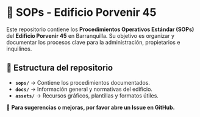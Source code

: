 # 📘 SOPs - Edificio Porvenir 45

Este repositorio contiene los **Procedimientos Operativos Estándar (SOPs)** del **Edificio Porvenir 45** en Barranquilla. Su objetivo es organizar y documentar los procesos clave para la administración, propietarios e inquilinos.

## 📂 Estructura del repositorio
- **`sops/`** → Contiene los procedimientos documentados.
- **`docs/`** → Información general y normativas del edificio.
- **`assets/`** → Recursos gráficos, plantillas y formatos útiles.

📌 **Para sugerencias o mejoras, por favor abre un Issue en GitHub.**
